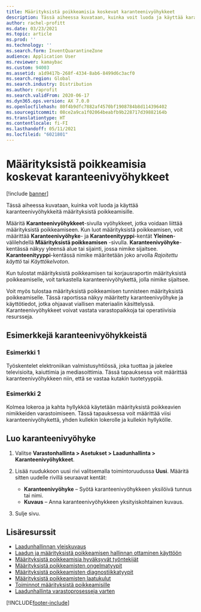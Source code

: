 ```yaml
---
title: Määrityksistä poikkeamisia koskevat karanteenivyöhykkeet
description: Tässä aiheessa kuvataan, kuinka voit luoda ja käyttää karanteenivyöhykkeitä määrityksistä poikkeamisille.
author: rachel-profitt
ms.date: 03/23/2021
ms.topic: article
ms.prod: ''
ms.technology: ''
ms.search.form: InventQuarantineZone
audience: Application User
ms.reviewer: kamaybac
ms.custom: 94003
ms.assetid: a1d9417b-268f-4334-8ab6-8499d6c3acf0
ms.search.region: Global
ms.search.industry: Distribution
ms.author: raprofit
ms.search.validFrom: 2020-06-17
ms.dyn365.ops.version: AX 7.0.0
ms.openlocfilehash: 80f4b9dfc7882af4570bf1908784b8d114396402
ms.sourcegitcommit: 08ce2a9ca1f02064beabfb9b228717d39882164b
ms.translationtype: HT
ms.contentlocale: fi-FI
ms.lasthandoff: 05/11/2021
ms.locfileid: "6021801"
---
```

# <a name="quarantine-zones-for-nonconformances"></a>Määrityksistä poikkeamisia koskevat karanteenivyöhykkeet

[!include [banner](../includes/banner.md)]

Tässä aiheessa kuvataan, kuinka voit luoda ja käyttää karanteenivyöhykkeitä määrityksistä poikkeamisille.

Määritä **Karanteenivyöhykkeet**-sivulla vyöhykkeet, jotka voidaan liittää määrityksistä poikkeamiseen. Kun luot määrityksistä poikkeamisen, voit määrittää **Karanteenivyöhyke**- ja **Karanteenityyppi**-kentät **Yleinen**-välilehdellä **Määrityksistä poikkeamisen** -sivulla. **Karanteenivyöhyke**-kentässä näkyy yleensä alue tai sijainti, jossa nimike sijaitsee. **Karanteenityyppi**-kentässä nimike määritetään joko arvolla *Rajoitettu käyttö* tai *Käyttökelvoton*.

Kun tulostat määrityksistä poikkeamisen tai korjausraportin määrityksistä poikkeamiselle, voit tarkastella karanteenivyöhykettä, jolla nimike sijaitsee.

Voit myös tulostaa määrityksistä poikkeamisen tunnisteen määrityksistä poikkeamiselle. Tässä raportissa näkyy määritetty karanteenivyöhyke ja käyttötiedot, jotka ohjaavat viallisen materiaalin käsittelyssä. Karanteenivyöhykkeet voivat vastata varastopaikkoja tai operatiivisia resursseja.

## <a name="examples-of-quarantine-zones"></a>Esimerkkejä karanteenivyöhykkeistä

### <a name="example-1"></a>Esimerkki 1

Työskentelet elektroniikan valmistusyhtiössä, joka tuottaa ja jakelee televisioita, kaiuttimia ja mediasoittimia. Tässä tapauksessa voit määrittää karanteenivyöhykkeen niin, että se vastaa kutakin tuotetyyppiä.

### <a name="example-2"></a>Esimerkki 2

Kolmea lokeroa ja kahta hyllykköä käytetään määrityksistä poikkeavien nimikkeiden varastoimiseen. Tässä tapauksessa voit määrittää viisi karanteenivyöhykettä, yhden kullekin lokerolle ja kullekin hyllykölle.

## <a name="create-a-quarantine-zone"></a>Luo karanteenivyöhyke

1. Valitse **Varastonhallinta \> Asetukset \> Laadunhallinta \> Karanteenivyöhykkeet**.
1. Lisää ruudukkoon uusi rivi valitsemalla toimintoruudussa **Uusi**. Määritä sitten uudelle rivillä seuraavat kentät:

    - **Karanteenivyöhyke** – Syötä karanteenivyöhykkeen yksilöivä tunnus tai nimi.
    - **Kuvaus** – Anna karanteenivyöhykkeen yksityiskohtainen kuvaus.

1. Sulje sivu.

## <a name="additional-resources"></a>Lisäresurssit

- [Laadunhallinnan yleiskuvaus](quality-management-processes.md)
- [Laadun ja määrityksistä poikkeamisen hallinnan ottaminen käyttöön](enable-quality-management.md)
- [Määrityksistä poikkeamisia hyväksyvät työntekijät](quality-responsible-workers.md)
- [Määrityksistä poikkeamisten ongelmatyypit](quality-quarantine-zones.md)
- [Määrityksistä poikkeamisten diagnostiikkatyypit](quality-diagnostic-types.md)
- [Määrityksistä poikkeamisten laatukulut](quality-charges.md)
- [Toiminnot määrityksistä poikkeamisille](quality-operations.md)
- [Laadunhallinta varastoprosesseja varten](quality-management-for-warehouses-processes.md)

[!INCLUDE[footer-include](../../includes/footer-banner.md)]
